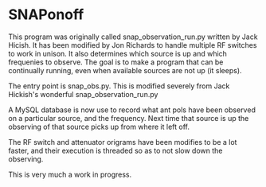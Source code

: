 # SNAPonoff

This program was originally called snap_observation_run.py written by 
Jack Hicish. It has been modified by Jon Richards to handle multiple RF 
switches to work in unison. It also determines which source is up and
which frequenies to observe. The goal is to make a program that can be
continually running, even when available sources are not up (it sleeps).

The entry point is snap_obs.py. This is modified severely from Jack
Hickish's wonderful snap_observation_run.py

A MySQL database is now use to record what ant pols have been observed 
on a particular source, and the frequency. Next time that source is up
the observing of that source picks up from where it left off.

The RF switch and attenuator origrams have been modifies to be a lot
faster, and their execution is threaded so as to not slow down the
observing.

This is very much a work in progress.

